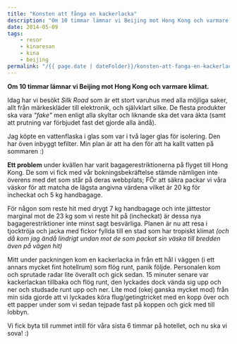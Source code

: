 ```yaml
---
title: "Konsten att fånga en kackerlacka"
description: "Om 10 timmar lämnar vi Beijing mot Hong Kong och varmare klimat."
date: 2014-05-09
tags:
    - resor
    - kinaresan
    - kina
    - beijing
permalink: "/{{ page.date | dateFolder}}/konsten-att-fanga-en-kackerlacka/index.html"  
---
```


**Om 10 timmar lämnar vi Beijing mot Hong Kong och varmare klimat.**

Idag har vi besökt _Silk Road_ som är ett stort varuhus med alla möjliga saker, allt från märkeskläder till elektronik, och självklart silke. De flesta produkter ska vara _"fake"_ men enligt alla skyltar och liknande ska det vara äkta (samt att prutning var förbjudet fast det gjorde alla ändå).

Jag köpte en vattenflaska i glas som var i två lager glas för isolering. Den har öven inbyggt tefilter. Min plan är att ha den för att ha kallt vatten på sommaren :)

**Ett problem** under kvällen har varit bagagerestriktionerna på flyget till Hong Kong. De som vi fick med vår bokningsbekräftelse stämde nämligen inte överens med det som står på deras webbplats; FÖr att säkra packar vi våra väskor för att matcha de lägsta angivna värdena vilket är 20 kg för incheckat och 5 kg handbagage.

För någon som reste hit med drygt 7 kg handbagage och inte jättestor marginal mot de 23 kg som vi reste hit på (incheckat) är dessa nya bagagerestriktioner inte minst sagt besvärliga. Planen är nu att resa i tjocktröja och jacka med fickor fyllda till en stad som har tropiskt klimat _(och då kom jag ändå lindrigt undan mot de som packat sin väska till bredden även på vägen hit)_

Mitt under packningen kom en kackerlacka in från ett hål i väggen (i ett annars mycket fint hotellrum) som flög runt, panik följde. Personalen kom och sprutade radar lite överallt och gick sedan. 15 minuter senare var kackerlackan tillbaka och flög runt, den lyckades dock vända sig upp och ner och studsade runt upp och ner. Lite mod (okej ganska mycket mod) från min sida gjorde att vi lyckades köra flug/getingtricket med en kopp över och ett papper under som vi sedan tejpade fast på koppen och gick med till lobbyn.

Vi fick byta till rummet intill för våra sista 6 timmar på hotellet, och nu ska vi sova! :)
